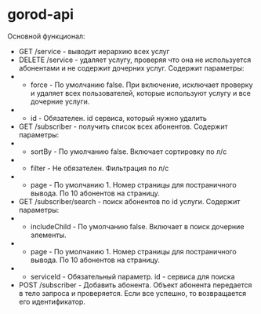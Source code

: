# gorod-api
Основной функционал:
* GET /service - выводит иерархию всех услуг
* DELETE /service - удаляет услугу, проверяя что она не используется абонентами и не содержит дочерних услуг. Содержит параметры:
* * force - По умолчанию false. При включение, исключает проверку и удаляет всех пользователей, которые используют услугу и все дочерние услуги.
* * id - Обязателен. id сервиса, который нужно удалить
* GET /subscriber - получить список всех абонентов. Содержит параметры:
* * sortBy - По умолчанию false. Включает сортировку по л/c
* * filter - Не обязателен. Фильтрация по л/c
* * page - По умолчанию 1. Номер страницы для постраничного вывода. По 10 абонентов на страницу.
* GET /subscriber/search - поиск абонентов по id услуги. Содержит параметры:
* * includeChild - По умолчанию false. Включает в поиск дочерние элементы.
* * page - По умолчанию 1. Номер страницы для постраничного вывода. По 10 абонентов на страницу.
* * serviceId - Обязательный параметр. id - сервиса для поиска
* POST /subscriber - Добавить абонента. Объект абонента передается в тело запроса и проверяется. Если все успешно, то возвращается его идентификатор.
